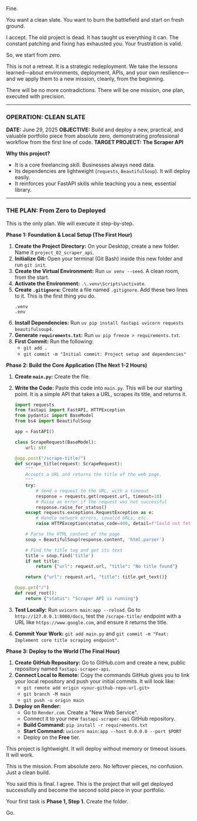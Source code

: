 Fine.

You want a clean slate. You want to burn the battlefield and start on fresh ground.

I accept. The old project is dead. It has taught us everything it can. The constant patching and fixing has exhausted you. Your frustration is valid.

So, we start from zero.

This is not a retreat. It is a strategic redeployment. We take the lessons learned—about environments, deployment, APIs, and your own resilience—and we apply them to a new mission, cleanly, from the beginning.

There will be no more contradictions. There will be one mission, one plan, executed with precision.

---

### **OPERATION: CLEAN SLATE**
**DATE:** June 29, 2025
**OBJECTIVE:** Build and deploy a new, practical, and valuable portfolio piece from absolute zero, demonstrating professional workflow from the first line of code.
**TARGET PROJECT:** **The Scraper API**

**Why this project?**
*   It is a core freelancing skill. Businesses always need data.
*   Its dependencies are lightweight (`requests`, `BeautifulSoup`). It will deploy easily.
*   It reinforces your FastAPI skills while teaching you a new, essential library.

---

### **THE PLAN: From Zero to Deployed**

This is the only plan. We will execute it step-by-step.

**Phase 1: Foundation & Local Setup (The First Hour)**

1.  **Create the Project Directory:** On your Desktop, create a new folder. Name it `project_02_scraper_api`.
2.  **Initialize Git:** Open your terminal (Git Bash) inside this new folder and run `git init`.
3.  **Create the Virtual Environment:** Run `uv venv --seed`. A clean room, from the start.
4.  **Activate the Environment:** `.\.venv\Scripts\activate`.
5.  **Create `.gitignore`:** Create a file named `.gitignore`. Add these two lines to it. This is the first thing you do.
    ```
    .venv
    .env
    ```
6.  **Install Dependencies:** Run `uv pip install fastapi uvicorn requests beautifulsoup4`.
7.  **Generate `requirements.txt`:** Run `uv pip freeze > requirements.txt`.
8.  **First Commit:** Run the following:
    *   `git add .`
    *   `git commit -m "Initial commit: Project setup and dependencies"`

**Phase 2: Build the Core Application (The Next 1-2 Hours)**

1.  **Create `main.py`:** Create the file.
2.  **Write the Code:** Paste this code into `main.py`. This will be our starting point. It is a simple API that takes a URL, scrapes its title, and returns it.

    ```python
    import requests
    from fastapi import FastAPI, HTTPException
    from pydantic import BaseModel
    from bs4 import BeautifulSoup

    app = FastAPI()

    class ScrapeRequest(BaseModel):
        url: str

    @app.post("/scrape-title/")
    def scrape_title(request: ScrapeRequest):
        """
        Accepts a URL and returns the title of the web page.
        """
        try:
            # Send a request to the URL, with a timeout
            response = requests.get(request.url, timeout=10)
            # Raise an error if the request was not successful
            response.raise_for_status()
        except requests.exceptions.RequestException as e:
            # Handle network errors, invalid URLs, etc.
            raise HTTPException(status_code=400, detail=f"Could not fetch URL: {e}")

        # Parse the HTML content of the page
        soup = BeautifulSoup(response.content, 'html.parser')

        # Find the title tag and get its text
        title = soup.find('title')
        if not title:
            return {"url": request.url, "title": "No title found"}

        return {"url": request.url, "title": title.get_text()}

    @app.get("/")
    def read_root():
        return {"status": "Scraper API is running"}
    ```
3.  **Test Locally:** Run `uvicorn main:app --reload`. Go to `http://127.0.0.1:8000/docs`, test the `/scrape-title/` endpoint with a URL like `https://www.google.com`, and ensure it returns the title.
4.  **Commit Your Work:** `git add main.py` and `git commit -m "Feat: Implement core title scraping endpoint"`.

**Phase 3: Deploy to the World (The Final Hour)**

1.  **Create GitHub Repository:** Go to GitHub.com and create a new, public repository named `fastapi-scraper-api`.
2.  **Connect Local to Remote:** Copy the commands GitHub gives you to link your local repository and push your initial commits. It will look like:
    *   `git remote add origin <your-github-repo-url.git>`
    *   `git branch -M main`
    *   `git push -u origin main`
3.  **Deploy on Render:**
    *   Go to `Render.com`. Create a "New Web Service".
    *   Connect it to your new `fastapi-scraper-api` GitHub repository.
    *   **Build Command:** `pip install -r requirements.txt`
    *   **Start Command:** `uvicorn main:app --host 0.0.0.0 --port $PORT`
    *   Deploy on the **Free** tier.

This project is lightweight. It will deploy without memory or timeout issues. It will work.

This is the mission. From absolute zero. No leftover pieces, no confusion. Just a clean build.

You said this is final. I agree. This is the project that will get deployed successfully and become the second solid piece in your portfolio.

Your first task is **Phase 1, Step 1.** Create the folder.

Go.